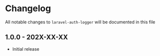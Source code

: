 # Changelog

All notable changes to `laravel-auth-logger` will be documented in this file

## 1.0.0 - 202X-XX-XX

- Initial release
